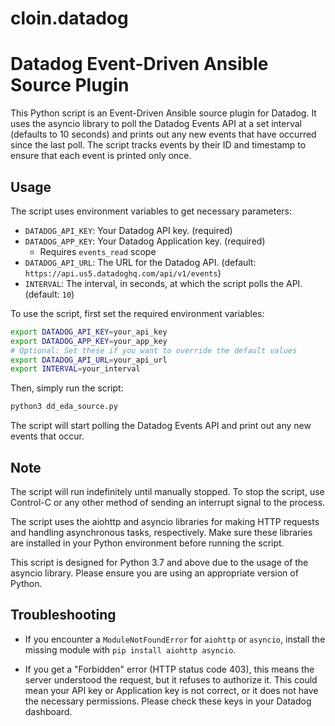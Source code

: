 # cloin.datadog

# Datadog Event-Driven Ansible Source Plugin

This Python script is an Event-Driven Ansible source plugin for Datadog. It uses the asyncio library to poll the Datadog Events API at a set interval (defaults to 10 seconds) and prints out any new events that have occurred since the last poll. The script tracks events by their ID and timestamp to ensure that each event is printed only once.

## Usage

The script uses environment variables to get necessary parameters:

- `DATADOG_API_KEY`: Your Datadog API key. (required)
- `DATADOG_APP_KEY`: Your Datadog Application key. (required)
  - Requires `events_read` scope
- `DATADOG_API_URL`: The URL for the Datadog API. (default: `https://api.us5.datadoghq.com/api/v1/events`)
- `INTERVAL`: The interval, in seconds, at which the script polls the API. (default: `10`)

To use the script, first set the required environment variables:

```bash
export DATADOG_API_KEY=your_api_key
export DATADOG_APP_KEY=your_app_key
# Optional: Set these if you want to override the default values
export DATADOG_API_URL=your_api_url
export INTERVAL=your_interval
```

Then, simply run the script:

```bash
python3 dd_eda_source.py
```

The script will start polling the Datadog Events API and print out any new events that occur.

## Note

The script will run indefinitely until manually stopped. To stop the script, use Control-C or any other method of sending an interrupt signal to the process.

The script uses the aiohttp and asyncio libraries for making HTTP requests and handling asynchronous tasks, respectively. Make sure these libraries are installed in your Python environment before running the script.

This script is designed for Python 3.7 and above due to the usage of the asyncio library. Please ensure you are using an appropriate version of Python.

## Troubleshooting

- If you encounter a `ModuleNotFoundError` for `aiohttp` or `asyncio`, install the missing module with `pip install aiohttp asyncio`.

- If you get a "Forbidden" error (HTTP status code 403), this means the server understood the request, but it refuses to authorize it. This could mean your API key or Application key is not correct, or it does not have the necessary permissions. Please check these keys in your Datadog dashboard.
